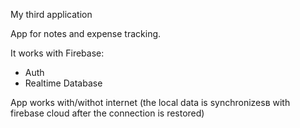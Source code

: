 My third application

App for notes and expense tracking.

It works with Firebase:
- Auth
- Realtime Database

App works with/withot internet (the local data is synchronizesв with firebase cloud after the connection is restored)
